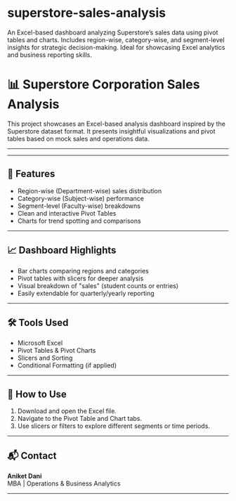 # superstore-sales-analysis
An Excel-based dashboard analyzing Superstore’s sales data using pivot tables and charts. Includes region-wise, category-wise, and segment-level insights for strategic decision-making. Ideal for showcasing Excel analytics and business reporting skills.



# 📊 Superstore Corporation Sales Analysis 

This project showcases an Excel-based analysis dashboard inspired by the Superstore dataset format. It presents insightful visualizations and pivot tables based on mock sales and operations data.

---



---

## 🧩 Features

- Region-wise (Department-wise) sales distribution
- Category-wise (Subject-wise) performance
- Segment-level (Faculty-wise) breakdowns
- Clean and interactive Pivot Tables
- Charts for trend spotting and comparisons

---

## 📈 Dashboard Highlights

- Bar charts comparing regions and categories
- Pivot tables with slicers for deeper analysis
- Visual breakdown of "sales" (student counts or entries)
- Easily extendable for quarterly/yearly reporting

---

## 🛠️ Tools Used

- Microsoft Excel
- Pivot Tables & Pivot Charts
- Slicers and Sorting
- Conditional Formatting (if applied)


---

## 🚀 How to Use

1. Download and open the Excel file.
2. Navigate to the Pivot Table and Chart tabs.
3. Use slicers or filters to explore different segments or time periods.

---

## 📬 Contact

**Aniket Dani**  
MBA | Operations & Business Analytics  


---

